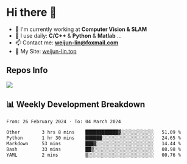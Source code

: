 # Hi there 👋

<!--
**Weijun-Lin/Weijun-Lin** is a ✨ _special_ ✨ repository because its `README.md` (this file) appears on your GitHub profile.

Here are some ideas to get you started:

- 🔭 I’m currently working on ...
- 🌱 I’m currently learning ...
- 👯 I’m looking to collaborate on ...
- 🤔 I’m looking for help with ...
- 💬 Ask me about ...
- 📫 How to reach me: ...
- 😄 Pronouns: ...
- ⚡ Fun fact: ...
-->

- 🏢 I'm currently working at **Computer Vision & SLAM**
- 🚀 I use daily: **C/C++** & **Python** & **Matlab** ...
- 📫 Contact me: **weijun-lin@foxmail.com**
- 🔗 My Site: [weijun-lin.top](https://weijun-lin.top/)

  

## Repos Info
![](https://github-readme-stats.vercel.app/api?username=Weijun-Lin&theme=cobalt)

## 📊 Weekly Development Breakdown

<!--START_SECTION:waka-->

```txt
From: 26 February 2024 - To: 04 March 2024

Other        3 hrs 8 mins    ████████████▓░░░░░░░░░░░░   51.09 %
Python       1 hr 30 mins    ██████░░░░░░░░░░░░░░░░░░░   24.65 %
Markdown     53 mins         ███▓░░░░░░░░░░░░░░░░░░░░░   14.44 %
Bash         33 mins         ██▒░░░░░░░░░░░░░░░░░░░░░░   08.98 %
YAML         2 mins          ▒░░░░░░░░░░░░░░░░░░░░░░░░   00.76 %
```

<!--END_SECTION:waka-->
